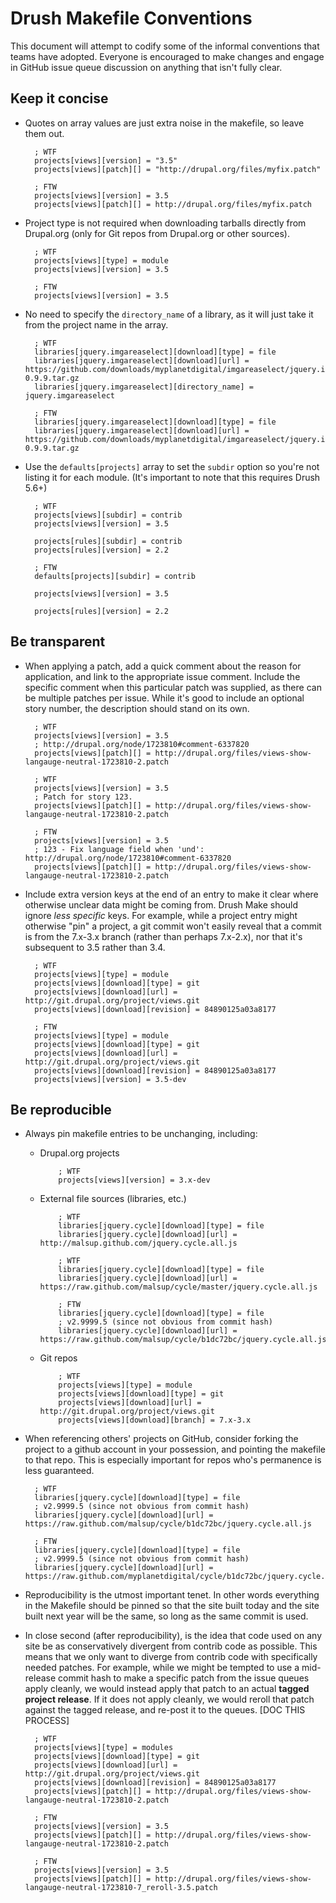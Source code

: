 Drush Makefile Conventions
==========================

This document will attempt to codify some of the informal conventions
that teams have adopted. Everyone is encouraged to make changes and
engage in GitHub issue queue discussion on anything that isn't fully
clear.

Keep it concise
---------------

- Quotes on array values are just extra noise in the makefile, so leave
  them out.

        ; WTF
        projects[views][version] = "3.5"
        projects[views][patch][] = "http://drupal.org/files/myfix.patch"

        ; FTW
        projects[views][version] = 3.5
        projects[views][patch][] = http://drupal.org/files/myfix.patch

- Project type is not required when downloading tarballs directly from
  Drupal.org (only for Git repos from Drupal.org or other sources).

        ; WTF
        projects[views][type] = module
        projects[views][version] = 3.5

        ; FTW
        projects[views][version] = 3.5

- No need to specify the `directory_name` of a library, as it will just
  take it from the project name in the array.

        ; WTF
        libraries[jquery.imgareaselect][download][type] = file
        libraries[jquery.imgareaselect][download][url] = https://github.com/downloads/myplanetdigital/imgareaselect/jquery.imgareaselect-0.9.9.tar.gz
        libraries[jquery.imgareaselect][directory_name] = jquery.imgareaselect

        ; FTW
        libraries[jquery.imgareaselect][download][type] = file
        libraries[jquery.imgareaselect][download][url] = https://github.com/downloads/myplanetdigital/imgareaselect/jquery.imgareaselect-0.9.9.tar.gz

- Use the `defaults[projects]` array to set the `subdir` option so
  you're not listing it for each module. (It's important to note that
this requires Drush 5.6+)

        ; WTF
        projects[views][subdir] = contrib
        projects[views][version] = 3.5

        projects[rules][subdir] = contrib
        projects[rules][version] = 2.2

        ; FTW
        defaults[projects][subdir] = contrib

        projects[views][version] = 3.5

        projects[rules][version] = 2.2

Be transparent
--------------

- When applying a patch, add a quick comment about the reason for
  application, and link to the appropriate issue comment. Include the
specific comment when this particular patch was supplied, as there can
be multiple patches per issue. While it's good to include an optional
story number, the description should stand on its own.

        ; WTF
        projects[views][version] = 3.5
        ; http://drupal.org/node/1723810#comment-6337820
        projects[views][patch][] = http://drupal.org/files/views-show-langauge-neutral-1723810-2.patch

        ; WTF
        projects[views][version] = 3.5
        ; Patch for story 123.
        projects[views][patch][] = http://drupal.org/files/views-show-langauge-neutral-1723810-2.patch

        ; FTW
        projects[views][version] = 3.5
        ; 123 - Fix language field when 'und': http://drupal.org/node/1723810#comment-6337820
        projects[views][patch][] = http://drupal.org/files/views-show-langauge-neutral-1723810-2.patch

- Include extra version keys at the end of an entry to make it clear
  where otherwise unclear data might be coming from. Drush Make should
ignore *less specific* keys. For example, while a project entry might
otherwise "pin" a project, a git commit won't easily reveal that a
commit is from the 7.x-3.x branch (rather than perhaps 7.x-2.x), nor
that it's subsequent to 3.5 rather than 3.4.

        ; WTF
        projects[views][type] = module
        projects[views][download][type] = git
        projects[views][download][url] = http://git.drupal.org/project/views.git
        projects[views][download][revision] = 84890125a03a8177

        ; FTW
        projects[views][type] = module
        projects[views][download][type] = git
        projects[views][download][url] = http://git.drupal.org/project/views.git
        projects[views][download][revision] = 84890125a03a8177
        projects[views][version] = 3.5-dev

Be reproducible
---------------

- Always pin makefile entries to be unchanging, including:

  - Drupal.org projects

            ; WTF
            projects[views][version] = 3.x-dev

  - External file sources (libraries, etc.)

            ; WTF
            libraries[jquery.cycle][download][type] = file
            libraries[jquery.cycle][download][url] = http://malsup.github.com/jquery.cycle.all.js

            ; WTF
            libraries[jquery.cycle][download][type] = file
            libraries[jquery.cycle][download][url] = https://raw.github.com/malsup/cycle/master/jquery.cycle.all.js

            ; FTW
            libraries[jquery.cycle][download][type] = file
            ; v2.9999.5 (since not obvious from commit hash)
            libraries[jquery.cycle][download][url] = https://raw.github.com/malsup/cycle/b1dc72bc/jquery.cycle.all.js

  - Git repos

            ; WTF
            projects[views][type] = module
            projects[views][download][type] = git
            projects[views][download][url] = http://git.drupal.org/project/views.git
            projects[views][download][branch] = 7.x-3.x

- When referencing others' projects on GitHub, consider forking the project to
a github account in your possession, and pointing the makefile to that repo.
This is especially important for repos who's permanence is less guaranteed.

        ; WTF
        libraries[jquery.cycle][download][type] = file
        ; v2.9999.5 (since not obvious from commit hash)
        libraries[jquery.cycle][download][url] = https://raw.github.com/malsup/cycle/b1dc72bc/jquery.cycle.all.js

        ; FTW
        libraries[jquery.cycle][download][type] = file
        ; v2.9999.5 (since not obvious from commit hash)
        libraries[jquery.cycle][download][url] = https://raw.github.com/myplanetdigital/cycle/b1dc72bc/jquery.cycle.all.js

- Reproducibility is the utmost important tenet. In other words
  everything in the Makefile should be pinned so that the site built
today and the site built next year will be the same, so long as the same
commit is used.

- In close second (after reproducibility), is the idea that code used on
  any site be as conservatively divergent from contrib code as possible.
This means that we only want to diverge from contrib code with
specifically needed patches. For example, while we might be tempted to use a mid-release commit hash to make a
specific patch from the issue queues apply cleanly, we would instead
apply that patch to an actual **tagged project release**. If it does not
apply cleanly, we would reroll that patch against the tagged release,
and re-post it to the queues. [DOC THIS PROCESS]

        ; WTF
        projects[views][type] = modules
        projects[views][download][type] = git
        projects[views][download][url] = http://git.drupal.org/project/views.git
        projects[views][download][revision] = 84890125a03a8177
        projects[views][patch][] = http://drupal.org/files/views-show-langauge-neutral-1723810-2.patch

        ; FTW
        projects[views][version] = 3.5
        projects[views][patch][] = http://drupal.org/files/views-show-langauge-neutral-1723810-2.patch

        ; FTW
        projects[views][version] = 3.5
        projects[views][patch][] = http://drupal.org/files/views-show-langauge-neutral-1723810-7_reroll-3.5.patch
        
